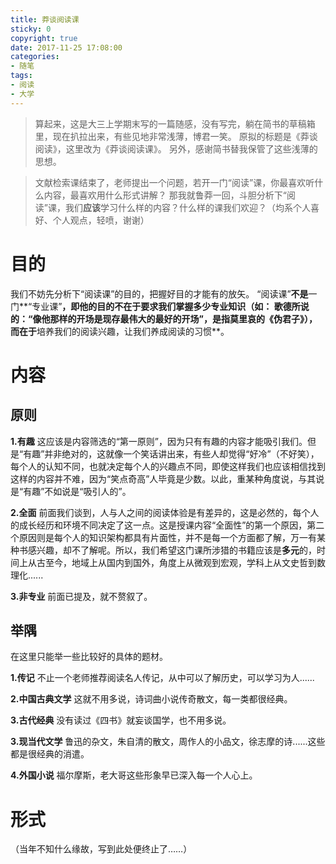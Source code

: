 ```yaml
---
title: 莽谈阅读课
sticky: 0
copyright: true
date: 2017-11-25 17:08:00
categories:
- 随笔
tags:
- 阅读
- 大学
---
```


>算起来，这是大三上学期末写的一篇随感，没有写完，躺在简书的草稿箱里，现在扒拉出来，有些见地非常浅薄，博君一笑。
>原拟的标题是《莽谈阅读》，这里改为《莽谈阅读课》。
>另外，感谢简书替我保管了这些浅薄的思想。

<!-- more -->

>文献检索课结束了，老师提出一个问题，若开一门“阅读”课，你最喜欢听什么内容，最喜欢用什么形式讲解？
>那我就鲁莽一回，斗胆分析下“阅读”课，我们**应该**学习什么样的内容？什么样的课我们欢迎？（均系个人喜好、个人观点，轻喷，谢谢）

# 目的
我们不妨先分析下“阅读课”的目的，把握好目的才能有的放矢。
“阅读课”**不是**一门**“专业课”**，即他的目的不在于要求我们掌握多少专业知识（如： 歌德所说的：“像他那样的开场是现存最伟大的最好的开场”，是指莫里哀的《伪君子》），而在于**培养我们的阅读兴趣，让我们养成阅读的习惯**。

# 内容

## 原则

**1.有趣**
这应该是内容筛选的“第一原则”，因为只有有趣的内容才能吸引我们。但是“有趣”并非绝对的，这就像一个笑话讲出来，有些人却觉得“好冷”（不好笑），每个人的认知不同，也就决定每个人的兴趣点不同，即使这样我们也应该相信找到这样的内容并不难，因为“笑点奇高”人毕竟是少数。以此，重某种角度说，与其说是“有趣”不如说是“吸引人的”。

**2.全面**
前面我们谈到，人与人之间的阅读体验是有差异的，这是必然的，每个人的成长经历和环境不同决定了这一点。这是授课内容“全面性”的第一个原因，第二个原因则是每个人的知识架构都具有片面性，并不是每一个方面都了解，万一有某种书感兴趣，却不了解呢。所以，我们希望这门课所涉猎的书籍应该是**多元**的，时间上从古至今，地域上从国内到国外，角度上从微观到宏观，学科上从文史哲到数理化......

**3.非专业**
前面已提及，就不赘叙了。

## 举隅

在这里只能举一些比较好的具体的题材。

**1.传记**
不止一个老师推荐阅读名人传记，从中可以了解历史，可以学习为人......

**2.中国古典文学**
这就不用多说，诗词曲小说传奇散文，每一类都很经典。

**3.古代经典**
没有读过《四书》就妄谈国学，也不用多说。

**3.现当代文学**
鲁迅的杂文，朱自清的散文，周作人的小品文，徐志摩的诗......这些都是很经典的消遣。

**4.外国小说**
福尔摩斯，老大哥这些形象早已深入每一个人心上。

# 形式

（当年不知什么缘故，写到此处便终止了……）
